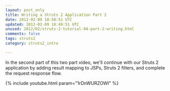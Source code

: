 ```yaml
---           
layout: post_only
title: Writing a Struts 2 Application Part 2
date: 2012-02-09 18:50:51 UTC
updated: 2012-02-09 18:49:51 UTC
unused: 2012/02/struts-2-tutorial-04-part-2-writing.html
comments: false
tags: struts2
category: struts2_intro

---
```


In the second part of this two part video, we'll continue with our Struts 2 application by adding result mapping to JSPs, Struts 2 filters, and complete the request response flow.

{% include youtube.html param="1rDnWURZOWI" %}